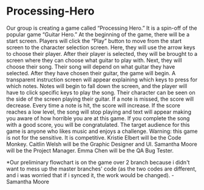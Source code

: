 Processing-Hero
===============
  Our group is creating a game called “Processing Hero.” It is a spin-off of the popular game “Guitar Hero.” At the beginning of the game, there will be a start screen. Players will click the “Play” button to move from the start screen to the character selection screen. Here, they will use the arrow keys to choose their player. After their player is selected, they will be brought to a screen where they can choose what guitar to play with. Next, they will choose their song. Their song will depend on what guitar they have selected. After they have chosen their guitar, the game will begin. A transparent instruction screen will appear explaining which keys to press for which notes. Notes will begin to fall down the screen, and the player will have to click specific keys to play the song. Their character can be seen on the side of the screen playing their guitar. If a note is missed, the score will decrease. Every time a note is hit, the score will increase. If the score reaches a low level, the song will stop playing and text will appear making you aware of how horrible you are at this game. If you complete the song with a good score, you will be congratulated. 
  The target audience for this game is anyone who likes music and enjoys a challenge. Warning: this game is not for the sensitive. It is competitive. Kristie Elbert will be the Code Monkey. Caitlin Welsh will be the Graphic Designer and UI. Samantha Moore will be the Project Manager. Emma Chen will be the QA Bug Tester. 

*Our preliminary flowchart is on the game over 2 branch because i didn't want to mess up the master branches' code (as the two codes are different, and i was worried that if i synced it, the work would be changed). - Samantha Moore
